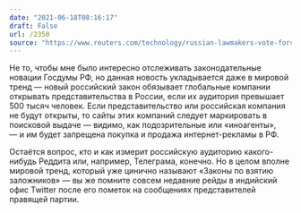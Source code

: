 ```yaml
---
date: "2021-06-18T08:16:17"
draft: False
url: /2350
source: "https://www.reuters.com/technology/russian-lawmakers-vote-force-us-tech-giants-open-local-offices-2021-06-17/"
---
```


Не то, чтобы мне было интересно отслеживать законодательные новации Госдумы РФ, но данная новость укладывается даже в мировой тренд — новый российский закон обязывает глобальные компании открывать представительства в России, если их аудитория превышает 500 тысяч человек. Если представительство или российская компания не будут открыты, то сайты этих компаний следует маркировать в поисковой выдаче — видимо, как подозрительные или «иноагенты», — и им будет запрещена покупка и продажа интернет-рекламы в РФ.

Остаётся вопрос, кто и как измерит российскую аудиторию какого-нибудь Реддита или, например, Телеграма, конечно. Но в целом вполне мировой тренд, который уже цинично называют «Законы по взятию заложников» — вы же помните совсем недавние рейды в индийский офис Twitter после его пометок на сообщениях представителей правящей партии.
